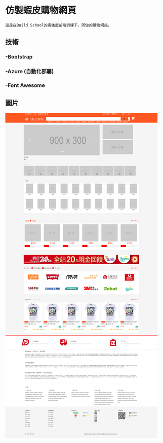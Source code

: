 # 仿製蝦皮購物網頁

    這是在Build School的高強度前端訓練下，所做的購物網站。
    
##  技術
### -Bootstrap  
### -Azure (自動化部屬)  
### -Font Awesome


##  圖片
![Alt text](https://github.com/gtenmac/SheepWS/blob/master/%E8%9D%A6%E7%9A%AE.png "蝦皮網頁")

